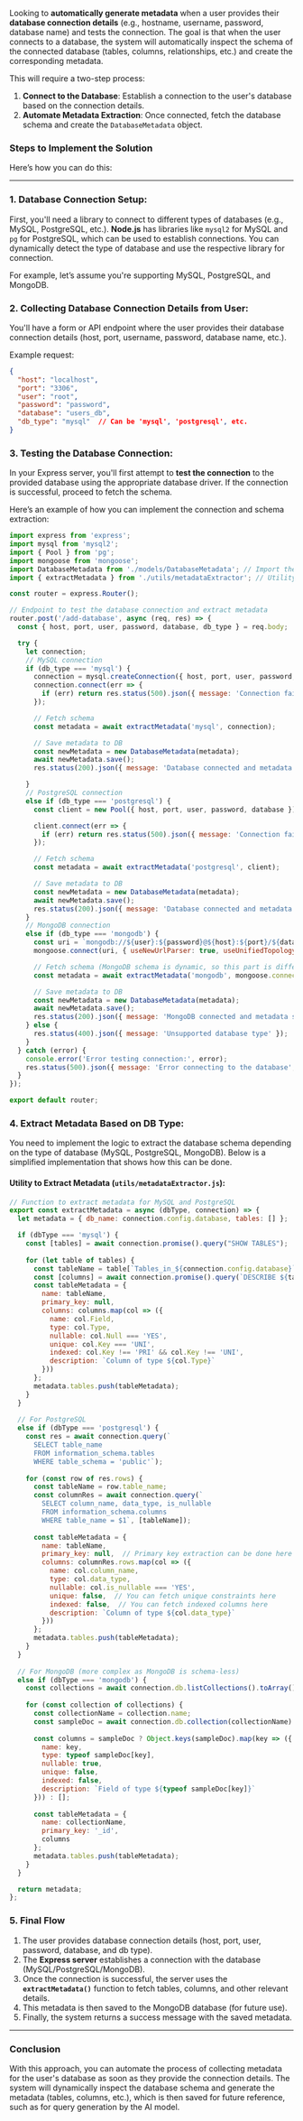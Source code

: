 Looking to **automatically generate metadata** when a user provides their **database connection details** (e.g., hostname, username, password, database name) and tests the connection. The goal is that when the user connects to a database, the system will automatically inspect the schema of the connected database (tables, columns, relationships, etc.) and create the corresponding metadata.

This will require a two-step process:

1. **Connect to the Database**: Establish a connection to the user's database based on the connection details.
2. **Automate Metadata Extraction**: Once connected, fetch the database schema and create the `DatabaseMetadata` object.

### Steps to Implement the Solution

Here’s how you can do this:

---

### **1. Database Connection Setup:**

First, you'll need a library to connect to different types of databases (e.g., MySQL, PostgreSQL, etc.). **Node.js** has libraries like `mysql2` for MySQL and `pg` for PostgreSQL, which can be used to establish connections. You can dynamically detect the type of database and use the respective library for connection.

For example, let’s assume you're supporting MySQL, PostgreSQL, and MongoDB.

### **2. Collecting Database Connection Details from User:**

You'll have a form or API endpoint where the user provides their database connection details (host, port, username, password, database name, etc.).

Example request:

```json
{
  "host": "localhost",
  "port": "3306",
  "user": "root",
  "password": "password",
  "database": "users_db",
  "db_type": "mysql"  // Can be 'mysql', 'postgresql', etc.
}
```

### **3. Testing the Database Connection:**

In your Express server, you'll first attempt to **test the connection** to the provided database using the appropriate database driver. If the connection is successful, proceed to fetch the schema.

Here’s an example of how you can implement the connection and schema extraction:

```javascript
import express from 'express';
import mysql from 'mysql2';
import { Pool } from 'pg';
import mongoose from 'mongoose';
import DatabaseMetadata from './models/DatabaseMetadata'; // Import the model
import { extractMetadata } from './utils/metadataExtractor'; // Utility to extract schema

const router = express.Router();

// Endpoint to test the database connection and extract metadata
router.post('/add-database', async (req, res) => {
  const { host, port, user, password, database, db_type } = req.body;

  try {
    let connection;
    // MySQL connection
    if (db_type === 'mysql') {
      connection = mysql.createConnection({ host, port, user, password, database });
      connection.connect(err => {
        if (err) return res.status(500).json({ message: 'Connection failed', error: err.message });
      });

      // Fetch schema
      const metadata = await extractMetadata('mysql', connection);

      // Save metadata to DB
      const newMetadata = new DatabaseMetadata(metadata);
      await newMetadata.save();
      res.status(200).json({ message: 'Database connected and metadata saved!', data: newMetadata });

    }
    // PostgreSQL connection
    else if (db_type === 'postgresql') {
      const client = new Pool({ host, port, user, password, database });

      client.connect(err => {
        if (err) return res.status(500).json({ message: 'Connection failed', error: err.message });
      });

      // Fetch schema
      const metadata = await extractMetadata('postgresql', client);

      // Save metadata to DB
      const newMetadata = new DatabaseMetadata(metadata);
      await newMetadata.save();
      res.status(200).json({ message: 'Database connected and metadata saved!', data: newMetadata });
    }
    // MongoDB connection
    else if (db_type === 'mongodb') {
      const uri = `mongodb://${user}:${password}@${host}:${port}/${database}`;
      mongoose.connect(uri, { useNewUrlParser: true, useUnifiedTopology: true });

      // Fetch schema (MongoDB schema is dynamic, so this part is different)
      const metadata = await extractMetadata('mongodb', mongoose.connection);

      // Save metadata to DB
      const newMetadata = new DatabaseMetadata(metadata);
      await newMetadata.save();
      res.status(200).json({ message: 'MongoDB connected and metadata saved!', data: newMetadata });
    } else {
      res.status(400).json({ message: 'Unsupported database type' });
    }
  } catch (error) {
    console.error('Error testing connection:', error);
    res.status(500).json({ message: 'Error connecting to the database', error: error.message });
  }
});

export default router;
```

### **4. Extract Metadata Based on DB Type:**

You need to implement the logic to extract the database schema depending on the type of database (MySQL, PostgreSQL, MongoDB). Below is a simplified implementation that shows how this can be done.

#### **Utility to Extract Metadata (`utils/metadataExtractor.js`):**

```javascript
// Function to extract metadata for MySQL and PostgreSQL
export const extractMetadata = async (dbType, connection) => {
  let metadata = { db_name: connection.config.database, tables: [] };

  if (dbType === 'mysql') {
    const [tables] = await connection.promise().query("SHOW TABLES");
    
    for (let table of tables) {
      const tableName = table[`Tables_in_${connection.config.database}`];
      const [columns] = await connection.promise().query(`DESCRIBE ${tableName}`);
      const tableMetadata = {
        name: tableName,
        primary_key: null,
        columns: columns.map(col => ({
          name: col.Field,
          type: col.Type,
          nullable: col.Null === 'YES',
          unique: col.Key === 'UNI',
          indexed: col.Key !== 'PRI' && col.Key !== 'UNI',
          description: `Column of type ${col.Type}`
        }))
      };
      metadata.tables.push(tableMetadata);
    }
  }
  
  // For PostgreSQL
  else if (dbType === 'postgresql') {
    const res = await connection.query(`
      SELECT table_name 
      FROM information_schema.tables 
      WHERE table_schema = 'public'`);
    
    for (const row of res.rows) {
      const tableName = row.table_name;
      const columnRes = await connection.query(`
        SELECT column_name, data_type, is_nullable 
        FROM information_schema.columns 
        WHERE table_name = $1`, [tableName]);
      
      const tableMetadata = {
        name: tableName,
        primary_key: null,  // Primary key extraction can be done here if needed
        columns: columnRes.rows.map(col => ({
          name: col.column_name,
          type: col.data_type,
          nullable: col.is_nullable === 'YES',
          unique: false,  // You can fetch unique constraints here
          indexed: false,  // You can fetch indexed columns here
          description: `Column of type ${col.data_type}`
        }))
      };
      metadata.tables.push(tableMetadata);
    }
  }
  
  // For MongoDB (more complex as MongoDB is schema-less)
  else if (dbType === 'mongodb') {
    const collections = await connection.db.listCollections().toArray();
    
    for (const collection of collections) {
      const collectionName = collection.name;
      const sampleDoc = await connection.db.collection(collectionName).findOne();
      
      const columns = sampleDoc ? Object.keys(sampleDoc).map(key => ({
        name: key,
        type: typeof sampleDoc[key],
        nullable: true,
        unique: false,
        indexed: false,
        description: `Field of type ${typeof sampleDoc[key]}`
      })) : [];
      
      const tableMetadata = {
        name: collectionName,
        primary_key: '_id',
        columns
      };
      metadata.tables.push(tableMetadata);
    }
  }

  return metadata;
};
```

### **5. Final Flow**

1. The user provides database connection details (host, port, user, password, database, and db type).
2. The **Express server** establishes a connection with the database (MySQL/PostgreSQL/MongoDB).
3. Once the connection is successful, the server uses the **`extractMetadata()`** function to fetch tables, columns, and other relevant details.
4. This metadata is then saved to the MongoDB database (for future use).
5. Finally, the system returns a success message with the saved metadata.

---

### **Conclusion**

With this approach, you can automate the process of collecting metadata for the user's database as soon as they provide the connection details. The system will dynamically inspect the database schema and generate the metadata (tables, columns, etc.), which is then saved for future reference, such as for query generation by the AI model.

